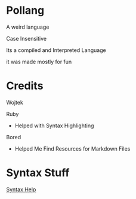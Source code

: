 # Pollang
A weird language

Case Insensitive

Its a compiled and Interpreted Language

it was made mostly for fun

# Credits

Wojtek

Ruby
- Helped with Syntax Highlighting
  
Bored
- Helped Me Find Resources for Markdown Files

# Syntax Stuff

[Syntax Help](../Syntax.md)
